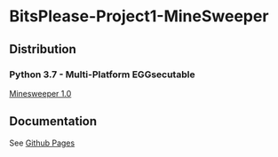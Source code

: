 # BitsPlease-Project1-MineSweeper
## Distribution
### Python 3.7 - Multi-Platform EGGsecutable
[Minesweeper 1.0](dist/Minesweeper-1.0-py3.7.egg)

## Documentation
See [Github Pages](https://zatkins-school.github.io/BitsPlease-Project1-MineSweeper/)
